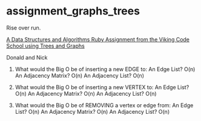 # assignment_graphs_trees
Rise over run.

[A Data Structures and Algorithms Ruby Assignment from the Viking Code School using Trees and Graphs](http://www.vikingcodeschool.com)

Donald and Nick

1. What would the Big O be of inserting a new EDGE to:
An Edge List? O(n)
An Adjacency Matrix? O(n)
An Adjacency List? O(n)

2. What would the Big O be of inserting a new VERTEX to:
An Edge List? O(n)
An Adjacency Matrix? O(n)
An Adjacency List? O(n)

3. What would the Big O be of REMOVING a vertex or edge from:
An Edge List? O(n)
An Adjacency Matrix? O(n)
An Adjacency List? O(n)